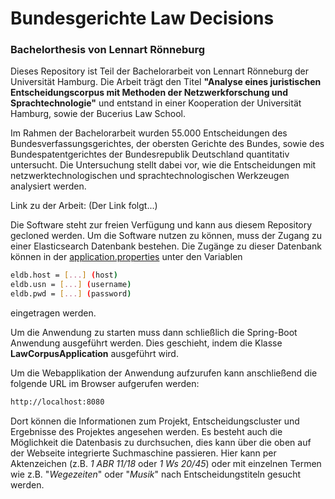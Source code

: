 # Bundesgerichte Law Decisions
### Bachelorthesis von Lennart Rönneburg

Dieses Repository ist Teil der Bachelorarbeit von Lennart Rönneburg der Universität Hamburg.
Die Arbeit trägt den Titel **"Analyse eines juristischen Entscheidungscorpus mit Methoden der Netzwerkforschung und Sprachtechnologie"** und entstand in einer Kooperation der Universität Hamburg, sowie der Bucerius Law School.

Im Rahmen der Bachelorarbeit wurden 55.000 Entscheidungen des Bundesverfassungsgerichtes, der obersten Gerichte des Bundes, sowie des Bundespatentgerichtes der Bundesrepublik Deutschland quantitativ untersucht. Die Untersuchung stellt dabei vor, wie die Entscheidungen mit netzwerktechnologischen und sprachtechnologischen Werkzeugen analysiert werden.

Link zu der Arbeit:
(Der Link folgt...)

Die Software steht zur freien Verfügung und kann aus diesem Repository gecloned werden.
Um die Software nutzen zu können, muss der Zugang zu einer Elasticsearch Datenbank bestehen. Die Zugänge zu dieser Datenbank können in der [application.properties](tba) unter den Variablen
```sh
eldb.host = [...] (host)
eldb.usn = [...] (username)
eldb.pwd = [...] (password)
```
eingetragen werden.

Um die Anwendung zu starten muss dann schließlich die Spring-Boot Anwendung ausgeführt werden. Dies geschieht, indem die Klasse **LawCorpusApplication** ausgeführt wird.

Um die Webapplikation der Anwendung aufzurufen kann anschließend die folgende URL im Browser aufgerufen werden:
```sh
http://localhost:8080
```

Dort können die Informationen zum Projekt, Entscheidungscluster und Ergebnisse des Projektes angesehen werden. Es besteht auch die Möglichkeit die Datenbasis zu durchsuchen, dies kann über die oben auf der Webseite integrierte Suchmaschine passieren. Hier kann per Aktenzeichen (z.B. *1 ABR 11/18* oder *1 Ws 20/45*) oder mit einzelnen Termen wie z.B. "*Wegezeiten*" oder "*Musik*" nach Entscheidungstiteln gesucht werden.
